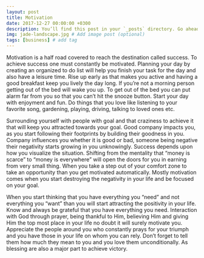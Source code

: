 ```yaml
---
layout: post
title: Motivation
date: 2017-12-27 00:00:00 +0300
description: You’ll find this post in your `_posts` directory. Go ahead and edit it and re-build the site to see your changes. # Add post description (optional)
img: jade-landscape.jpg # Add image post (optional)
tags: [business] # add tag
---
```


Motivation is a half road covered to reach the destination called success. To achieve success one must constantly be motivated. Planning your day by creating an organized to do list will help you finish your task for the day and also have a leisure time. Rise up early as that makes you active and having a good breakfast keep you lively the day long. If you’re not a morning person getting out of the bed will wake you up. To get out of the bed you can put alarm far from you so that you can’t hit the snooze button. Start your day with enjoyment and fun. Do things that you love like listening to your favorite song, gardening, playing, driving, talking to loved ones etc.

Surrounding yourself with people with goal and that craziness to achieve it that will keep you attracted towards your goal. Good company impacts you, as you start following their footprints by building their goodness in you. Company influences you whether it is good or bad, someone being negative their negativity starts growing in you unknowingly. Success depends upon how you visualize the situation. Shifting from the mentality that “money is scarce” to “money is everywhere” will open the doors for you in earning from very small thing. When you take a step out of your comfort zone to take an opportunity than you get motivated automatically. Mostly motivation comes when you start destroying the negativity in your life and be focused on your goal.


When you start thinking that you have everything you “need” and not everything you “want” than you will start attracting the positivity in your life. Know and always be grateful that you have everything you need. Interaction with God through prayer, being thankful to Him, believing Him and giving Him the top most place in your life no doubt it will surely motivate you. Appreciate the people around you who constantly prays for your triumph and you have those in your life on whom you can rely. Don’t forget to tell them how much they mean to you and you love them unconditionally. As blessing are also a major part to achieve victory.
